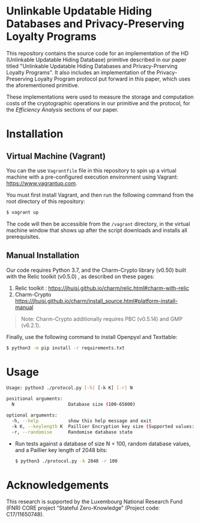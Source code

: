 # Unlinkable Updatable Hiding Databases and Privacy-Preserving Loyalty Programs

This repository contains the source code for an implementation of the HD (Unlinkable Updatable Hiding Database) primitive described in our paper titled "Unlinkable Updatable Hiding Databases and Privacy-Prserving Loyalty Programs". It also includes an implementation of the Privacy-Preserving Loyalty Program protocol put forward in this paper, which uses the aforementioned primitive. 

These implementations were used to measure the storage and computation costs of the cryptographic operations in our primitive and the protocol, for the _Efficiency Analysis_ sections of our paper.


# Installation

## Virtual Machine (Vagrant)
You can the use `Vagrantfile` file in this repository to spin up a virtual machine with a pre-configured execution environment using Vagrant: https://www.vagrantup.com.

You must first install Vagrant, and then run the following command from the root directory of this repository:
```bash
$ vagrant up
```

The code will then be accessible from the `/vagrant` directory, in the virtual machine window that shows up after the script downloads and installs all prerequisites.


## Manual Installation
Our code requires Python 3.7, and the Charm-Crypto library (v0.50) built with the Relic toolkit (v0.5.0) , as described on these pages:

1. Relic toolkit : https://jhuisi.github.io/charm/relic.html#charm-with-relic
2. Charm-Crypto https://jhuisi.github.io/charm/install_source.html#platform-install-manual

> Note: Charm-Crypto additionally requires PBC (v0.5.14) and GMP (v6.2.1). 

Finally, use the following command to install Openpyxl and Texttable: 
```bash
$ python3 -m pip install -r requirements.txt
```


# Usage
```bash
Usage: python3 ./protocol.py [-h] [-k K] [-r] N

positional arguments:
  N                    Database size (100-65000)

optional arguments:
  -h, --help           show this help message and exit
  -k K, --keylength K  Paillier Encryption key size (Supported values: 1024, 2048)
  -r, --randomise      Randomise database state 
```

 - Run tests against a database of size N = 100, random database values, and a Paillier key length of 2048 bits:
   ```bash
   $ python3 ./protocol.py -k 2048 -r 100
   ```

# Acknowledgements

This research is supported by the Luxembourg National Research Fund (FNR) CORE
project “Stateful Zero-Knowledge” (Project code: C17/11650748).